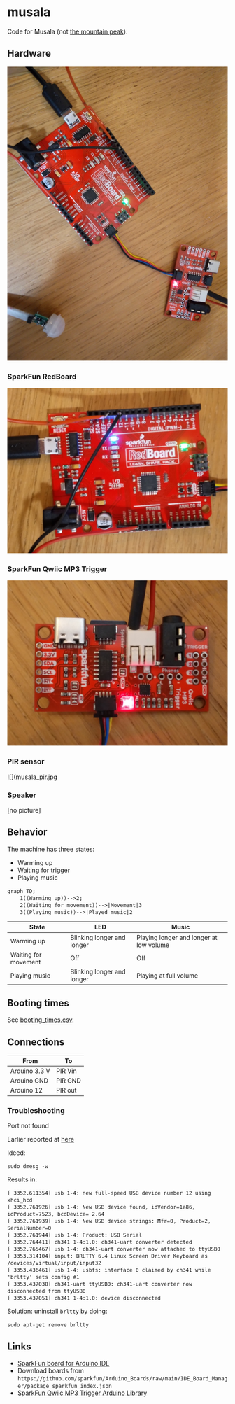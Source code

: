 # musala

Code for Musala (not [the mountain peak](https://en.wikipedia.org/wiki/Musala)).

## Hardware

![](musala_all.jpg)

### SparkFun RedBoard

![](musala_board.jpg)

### SparkFun Qwiic MP3 Trigger

![](musala_mp3_board.jpg)

### PIR sensor

![](musala_pir.jpg

### Speaker

[no picture]

## Behavior

The machine has three states:

 * Warming up
 * Waiting for trigger
 * Playing music

```mermaid
graph TD;
    1((Warming up))-->2;
    2((Waiting for movement))-->|Movement|3
    3((Playing music))-->|Played music|2
```

State               |LED                       |Music
--------------------|--------------------------|---------------------------------------
Warming up          |Blinking longer and longer|Playing longer and longer at low volume
Waiting for movement|Off                       |Off
Playing music       |Blinking longer and longer|Playing at full volume

## Booting times

See [booting_times.csv](booting_times.csv).

## Connections

From                  |To
----------------------|---------------------
Arduino 3.3 V         |PIR Vin
Arduino GND           |PIR GND
Arduino 12            |PIR out

### Troubleshooting

Port not found

Earlier reported at [here](https://forum.arduino.cc/t/arduino-ide-2-0-not-showing-ports/858267/13)

Ideed:

```
sudo dmesg -w
```

Results in:


```
[ 3352.611354] usb 1-4: new full-speed USB device number 12 using xhci_hcd
[ 3352.761926] usb 1-4: New USB device found, idVendor=1a86, idProduct=7523, bcdDevice= 2.64
[ 3352.761939] usb 1-4: New USB device strings: Mfr=0, Product=2, SerialNumber=0
[ 3352.761944] usb 1-4: Product: USB Serial
[ 3352.764411] ch341 1-4:1.0: ch341-uart converter detected
[ 3352.765467] usb 1-4: ch341-uart converter now attached to ttyUSB0
[ 3353.314104] input: BRLTTY 6.4 Linux Screen Driver Keyboard as /devices/virtual/input/input32
[ 3353.436461] usb 1-4: usbfs: interface 0 claimed by ch341 while 'brltty' sets config #1
[ 3353.437038] ch341-uart ttyUSB0: ch341-uart converter now disconnected from ttyUSB0
[ 3353.437051] ch341 1-4:1.0: device disconnected
```

Solution: uninstall `brltty` by doing:

```
sudo apt-get remove brltty
```

## Links

 * [SparkFun board for Arduino IDE](https://github.com/sparkfun/Arduino_Boards.git)
 * Download boards from `https://github.com/sparkfun/Arduino_Boards/raw/main/IDE_Board_Manager/package_sparkfun_index.json`
 * [SparkFun Qwiic MP3 Trigger Arduino Library](https://github.com/sparkfun/SparkFun_Qwiic_MP3_Trigger_Arduino_Library)
